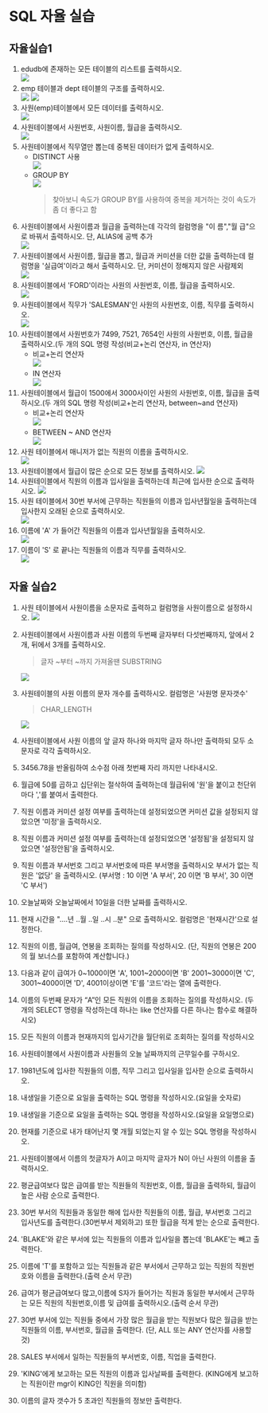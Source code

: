 # SQL 자율 실습
## 자율실습1
1. edudb에 존재하는 모든 테이블의 리스트를 출력하시오.  
    ![](image/2023-03-27-09-25-46.png)
2. emp 테이블과 dept 테이블의 구조를 출력하시오.  
    ![](image/2023-03-27-09-32-35.png) ![](image/2023-03-27-09-33-45.png)
3. 사원(emp)테이블에서 모든 데이터를 출력하시오.  
    ![](image/2023-03-27-09-41-12.png)
4. 사원테이블에서 사원번호, 사원이름, 월급을 출력하시오.    
    ![](image/2023-03-27-09-42-38.png)
5. 사원테이블에서 직무열만 뽑는데 중복된 데이터가 없게 출력하시오.  
   - DISTINCT 사용  
    ![](image/2023-03-27-10-01-12.png)
   - GROUP BY    
     ![](image/2023-03-27-10-02-44.png)
     > 찾아보니 속도가 GROUP BY를 사용하여 중복을 제거하는 것이 속도가 좀 더 좋다고 함
6. 사원테이블에서 사원이름과 월급을 출력하는데 각각의 컬럼명을 "이 름","월 급"으로 바꿔서 출력하시오. 단, ALIAS에 공백 추가  
    ![](image/2023-03-27-10-08-17.png)
7. 사원테이블에서 사원이름, 월급을 뽑고, 월급과 커미션을  더한 값을 출력하는데 컬럼명을 '실급여'이라고 해서 출력하시오. 단, 커미션이 정해지지 않은 사람제외  
    ![](image/2023-03-27-10-16-21.png)
8. 사원테이블에서 'FORD'이라는 사원의 사원번호, 이름, 월급을 출력하시오.  
    ![](image/2023-03-27-10-46-01.png)
9. 사원테이블에서 직무가 'SALESMAN'인 사원의 사원번호, 이름, 직무를 출력하시오.  
    ![](image/2023-03-27-11-08-49.png)
10. 사원테이블에서 사원번호가 7499, 7521, 7654인 사원의 사원번호, 이름, 월급을 출력하시오.(두 개의 SQL 명령 작성(비교+논리 연산자, in 연산자)  
    - 비교+논리 연산자  
    ![](image/2023-03-27-11-56-08.png)
    - IN 연산자  
    ![](image/2023-03-27-11-57-05.png)
11. 사원테이블에서 월급이 1500에서 3000사이인 사원의 사원번호, 이름, 월급을 출력하시오.(두 개의 SQL 명령 작성(비교+논리 연산자, between~and 연산자)
    - 비교+논리 연산자  
    ![](image/2023-03-27-11-59-51.png)
    - BETWEEN ~ AND 연산자  
    ![](image/2023-03-27-11-59-29.png)
12. 사원 테이블에서 매니저가 없는 직원의 이름을 출력하시오.  
    ![](image/2023-03-28-09-41-37.png)
13. 사원테이블에서 월급이 많은 순으로 모든 정보를 출력하시오.
    ![](image/2023-03-28-09-42-43.png)
14. 사원테이블에서 직원의 이름과 입사일을 출력하는데 최근에 입사한 순으로 출력하시오.
    ![](image/2023-03-28-09-43-46.png)
15. 사원 테이블에서 30번 부서에 근무하는 직원들의 이름과 입사년월일을 출력하는데 입사한지 오래된 순으로 출력하시오.  
    ![](image/2023-03-28-09-45-07.png)
16. 이름에 'A' 가 들어간 직원들의 이름과 입사년월일을  출력하시오.  
    ![](image/2023-03-28-10-07-48.png)
17. 이름이 'S' 로 끝나는 직원들의 이름과 직무를  출력하시오.  
    ![](image/2023-03-28-10-08-39.png)
## 자율 실습2
 1. 사원 테이블에서 사원이름을 소문자로 출력하고 컬럼명을 사원이름으로 설정하시오.
    ![](2023-03-29-09-18-16.png)
 2. 사원테이블에서 사원이름과 사원 이름의 두번째 글자부터 다섯번째까지, 앞에서 2개, 뒤에서 3개를 출력하시오.
    > 글자 ~부터 ~까지 가져올땐 SUBSTRING

    ![](2023-03-29-09-22-00.png)
 3. 사원테이블의 사원 이름의 문자 개수를 출력하시오. 컬럼명은 '사원명 문자갯수'
    > CHAR_LENGTH  
    
    ![](2023-03-29-09-25-20.png)
 4. 사원테이블에서 사원 이름의 앞 글자 하나와 마지막 글자 하나만 출력하되 모두 소문자로 각각 출력하시오.
 
 5. 3456.78을 반올림하여 소수점 아래 첫번째 자리 까지만 나타내시오.
   
 6. 월급에 50를 곱하고 십단위는 절삭하여 출력하는데 월급뒤에 '원'을 붙이고 천단위마다 ','를 붙여서 출력한다.

 7. 직원 이름과 커미션 설정 여부를 출력하는데 설정되었으면 커미션 값을 설정되지 않았으면 '미정'을 출력하시오.

 8. 직원 이름과 커미션 설정 여부를 출력하는데 설정되었으면 '설정됨'을 설정되지 않았으면 '설정안됨'을 출력하시오.

 9.  직원 이름과 부서번호 그리고 부서번호에 따른 부서명을 출력하시오 부서가 없는 직원은 '없당' 을 출력하시오.
 (부서명 : 10 이면 'A 부서', 20 이면 'B 부서', 30 이면 'C 부서')

 1.  오늘날짜와 오늘날짜에서 10일을 더한 날짜를 출력하시오.

 2.  현재 시간을 "....년 ..월 ..일 ..시 ..분" 으로 출력하시오. 컬럼명은 '현재시간'으로 설정한다.

 3.  직원의 이름, 월급여, 연봉을 조회하는 질의를 작성하시오. (단, 직원의 연봉은 200의 월 보너스를 포함하여 계산합니다.)

 4.  다음과 같이 급여가 0~1000이면 'A', 1001~2000이면 'B' 2001~3000이면 'C', 3001~4000이면 'D', 4001이상이면 'E'를 '코드'라는 열에 출력한다.

 5.  이름의 두번째 문자가 “A”인 모든 직원의 이름을 조회하는 질의를 작성하시오.
 (두 개의 SELECT 명령을 작성하는데 하나는 like 연산자를 다른 하나는 함수로 해결하시오)
 
 1.  모든 직원의 이름과 현재까지의 입사기간을 월단위로 조회하는 질의를 작성하시오

 2.  사원테이블에서 사원이름과 사원들의 오늘 날짜까지의 근무일수를 구하시오.

 3.  1981년도에 입사한 직원들의 이름, 직무 그리고 입사일을 입사한 순으로 출력하시오.

 4.  내생일을 기준으로 요일을 출력하는 SQL  명령을 작성하시오.(요일을 숫자로)

 5.  내생일을 기준으로 요일을 출력하는 SQL  명령을 작성하시오.(요일을 요일명으로)

 6.  현재를 기준으로 내가 태어난지 몇 개월 되었는지 알 수 있는  SQL 명령을 작성하시오.


 21. 사원테이블에서 이름의 첫글자가 A이고 마지막 글자가 N이 아닌 사원의 이름을 출력하시오.


 22. 평균급여보다 많은 급여를 받는 직원들의 직원번호, 이름, 월급을 출력하되, 월급이 높은 사람 순으로 출력한다.

 23. 30번 부서의 직원들과 동일한 해에 입사한 직원들의 이름, 월급, 부서번호 그리고 입사년도를 출력한다.(30번부서 제외하고) 또한 월급을 적게 받는 순으로 출력한다.     
 
 24. 'BLAKE'와 같은 부서에 있는 직원들의 이름과 입사일을 뽑는데 'BLAKE'는 빼고 출력한다. 

 25. 이름에 'T'를 포함하고 있는 직원들과 같은 부서에서 근무하고 있는 직원의 직원번호와 이름을 출력한다.(출력 순서 무관)

 26. 급여가 평균급여보다 많고,이름에 S자가 들어가는 직원과 동일한 부서에서 근무하는 모든 직원의 직원번호,이름 및 급여를 출력하시오.(출력 순서 무관)

 27. 30번 부서에 있는 직원들 중에서 가장 많은 월급을 받는 직원보다
   많은 월급을 받는 직원들의 이름, 부서번호, 월급을 출력한다. 
   (단, ALL 또는 ANY 연산자를 사용할 것)

 28. SALES 부서에서 일하는 직원들의 부서번호, 이름, 직업을 출력한다.

 29. 'KING'에게 보고하는 모든 직원의 이름과 입사날짜를 출력한다. 
     (KING에게 보고하는 직원이란 mgr이 KING인 직원을 의미함) 

 30. 이름의 글자 갯수가 5 초과인 직원들의 정보만 출력한다.
